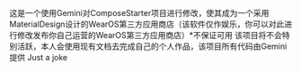 这是一个使用Gemini对ComposeStarter项目进行修改，使其成为一个采用MaterialDesign设计的WearOS第三方应用商店（该软件仅作娱乐，你可以对此进行修改发布你自己运营的WearOS第三方应用商店）*不保证可用
该项目将不会特别活跃，本人会使用现有文档去完成自己的个人作品，该项目所有代码由Gemini提供
Just a joke

